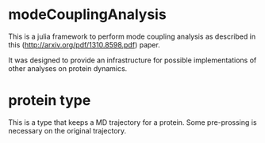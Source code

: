 # modeCouplingAnalysis

This is a julia framework to perform mode coupling analysis as described in this (http://arxiv.org/pdf/1310.8598.pdf) paper. 

It was designed to provide an infrastructure for possible implementations of other analyses on protein dynamics. 

# protein type

This is a type that keeps a MD trajectory for a protein.
Some pre-prossing is necessary on the original trajectory. 
